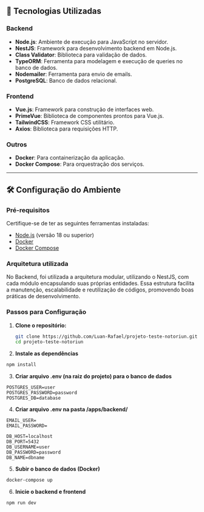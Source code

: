 
## 🚀 Tecnologias Utilizadas

### Backend
- **Node.js**: Ambiente de execução para JavaScript no servidor.
- **NestJS**: Framework para desenvolvimento backend em Node.js.
- **Class Validator**: Biblioteca para validação de dados.
- **TypeORM**: Ferramenta para modelagem e execução de queries no banco de dados.
- **Nodemailer**: Ferramenta para envio de emails.
- **PostgreSQL**: Banco de dados relacional.

### Frontend
- **Vue.js**: Framework para construção de interfaces web.
- **PrimeVue**: Biblioteca de componentes prontos para Vue.js.
- **TailwindCSS**: Framework CSS utilitário.
- **Axios**: Biblioteca para requisições HTTP.

### Outros
- **Docker**: Para containerização da aplicação.
- **Docker Compose**: Para orquestração dos serviços.

---

## 🛠️ Configuração do Ambiente

### Pré-requisitos
Certifique-se de ter as seguintes ferramentas instaladas:
- [Node.js](https://nodejs.org/) (versão 18 ou superior)
- [Docker](https://www.docker.com/)
- [Docker Compose](https://docs.docker.com/compose/)

### Arquitetura utilizada

No Backend, foi utilizada a arquitetura modular, utilizando o NestJS, com cada módulo encapsulando suas próprias entidades.
Essa estrutura facilita a manutenção, escalabilidade e reutilização de códigos, promovendo boas práticas de desenvolvimento.

### Passos para Configuração

1. **Clone o repositório:**
   ```bash
   git clone https://github.com/Luan-Rafael/projeto-teste-notoriun.git
   cd projeto-teste-notoriun
    ```

2. **Instale as dependências**
```bash
npm install
```

3. **Criar arquivo .env (na raiz do projeto) para o banco de dados**
```
POSTGRES_USER=user
POSTGRES_PASSWORD=password
POSTGRES_DB=database
```

4.  **Criar arquivo .env na pasta /apps/backend/**
```
EMAIL_USER=
EMAIL_PASSWORD=

DB_HOST=localhost
DB_PORT=5432
DB_USERNAME=user
DB_PASSWORD=password
DB_NAME=dbname
```


5. **Subir o banco de dados (Docker)**
```bash
docker-compose up
```

6. **Inicie o backend e frontend**
```bash
npm run dev
```


